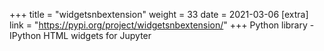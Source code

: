 +++
title = "widgetsnbextension"
weight = 33
date = 2021-03-06
[extra]
link = "https://pypi.org/project/widgetsnbextension/"
+++
Python library - IPython HTML widgets for Jupyter

